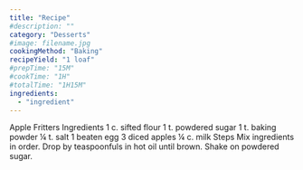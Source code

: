 ```yaml
---
title: "Recipe"
#description: ""
category: "Desserts"
#image: filename.jpg
cookingMethod: "Baking"
recipeYield: "1 loaf"
#prepTime: "15M"
#cookTime: "1H"
#totalTime: "1H15M"
ingredients:
  - "ingredient"
---
```


Apple Fritters
Ingredients
1 c. sifted flour
1 t. powdered sugar
1 t. baking powder
¼ t. salt
1 beaten egg
3 diced apples
¼ c. milk
Steps
Mix ingredients in order. Drop by teaspoonfuls in hot oil until brown. Shake on powdered sugar.
